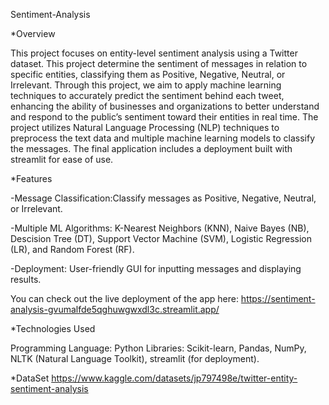 Sentiment-Analysis

*Overview

  This project focuses on entity-level sentiment analysis using a Twitter dataset. This project determine the sentiment of messages in relation to specific entities, classifying them as Positive, Negative, Neutral, or Irrelevant. Through this       project, we aim to apply machine learning techniques to accurately predict the sentiment behind each tweet, enhancing the ability of businesses and organizations to better understand and respond to the public’s sentiment toward their entities     in real time. The project utilizes Natural Language Processing (NLP) techniques to preprocess the text data and multiple machine learning models to classify the messages. The final application includes a deployment built with streamlit for ease   of use.

*Features

  -Message Classification:Classify messages as Positive, Negative, Neutral, or Irrelevant.

  -Multiple ML Algorithms: K-Nearest Neighbors (KNN), Naive Bayes (NB), Descision Tree (DT), Support Vector Machine (SVM), Logistic Regression (LR), and Random Forest (RF).

  -Deployment: User-friendly GUI for inputting messages and displaying results.

  You can check out the live deployment of the app here: https://sentiment-analysis-gvumalfde5qghuwgwxdl3c.streamlit.app/

*Technologies Used

  Programming Language: Python Libraries: Scikit-learn, Pandas, NumPy, NLTK (Natural Language Toolkit), streamlit (for deployment).

*DataSet https://www.kaggle.com/datasets/jp797498e/twitter-entity-sentiment-analysis
